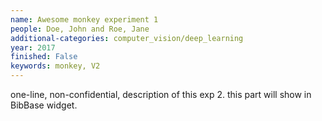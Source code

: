 ```yaml
---
name: Awesome monkey experiment 1
people: Doe, John and Roe, Jane
additional-categories: computer_vision/deep_learning
year: 2017
finished: False
keywords: monkey, V2
---
```


one-line, non-confidential, description of this exp 2. this part will show in BibBase widget.